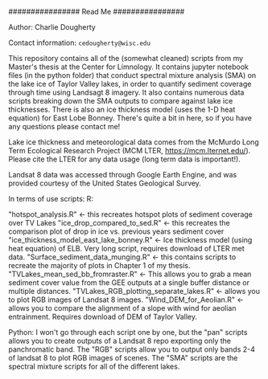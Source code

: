 ################ Read Me ################

Author: Charlie Dougherty

Contact information: `cedougherty@wisc.edu`

This repository contains all of the (somewhat cleaned) scripts from my Master's thesis at the Center for Limnology. It contains jupyter notebook files (in the python folder) that conduct spectral mixture 
analysis (SMA) on the lake ice of Taylor Valley lakes, in order to quantify sediment coverage through time using Landsagt 8 imagery. It also contains numerous data scripts breaking down the SMA outputs to compare against lake ice thicknesses. There is also an ice thickness model (uses the 1-D heat equation) for East Lobe Bonney. There's quite a bit in here, so if you have any questions please contact me!

Lake ice thickness and meteorological data comes from the McMurdo Long Term Ecological Research Project (MCM LTER, https://mcm.lternet.edu/). Please cite the LTER for any data usage (long term data is important!). 

Landsat 8 data was accessed through Google Earth Engine, and was provided courtesy of the United States Geological Survey. 

In terms of use scripts: 
R: 

"hotspot_analysis.R" <- this recreates hotspot plots of sediment coverage over TV Lakes
"ice_drop_compared_to_sed.R" <- this recreates the comparison plot of drop in ice vs. previous years sediment cover
"ice_thickness_model_east_lake_bonney.R" <- Ice thickness model (using heat equation) of ELB. Very long script, requires download of LTER met data. 
"Surface_sediment_data_munging.R" <- this contains scripts to recreate the majority of plots in Chapter 1 of my thesis. 
"TVLakes_mean_sed_bb_fromraster.R" <- This allows you to grab a mean sediment cover value from the GEE outputs at a single buffer distance or multiple distances. 
"TVLakes_RGB_plotting_separate_lakes.R" <- allows you to plot RGB images of Landsat 8 images. 
"Wind_DEM_for_Aeolian.R" <- allows you to compare the alignment of a slope with wind for aeolian entrainment. Requires download of DEM of Taylor Valley. 

Python: 
I won't go through each script one by one, but the "pan" scripts allows you to create outputs of a Landsat 8 repo exporting only the panchromatic band. The "RGB" scripts allow you to output only bands 2-4 of landsat 8 to plot RGB images of scenes. The "SMA" scripts are the spectral mixture scripts for all of the different lakes. 
